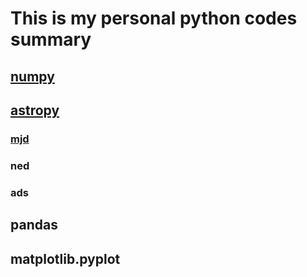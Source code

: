 # This is my personal python codes summary

## [numpy]()

## [astropy]()

### [mjd]()

### ned

### ads

## pandas

## matplotlib.pyplot


